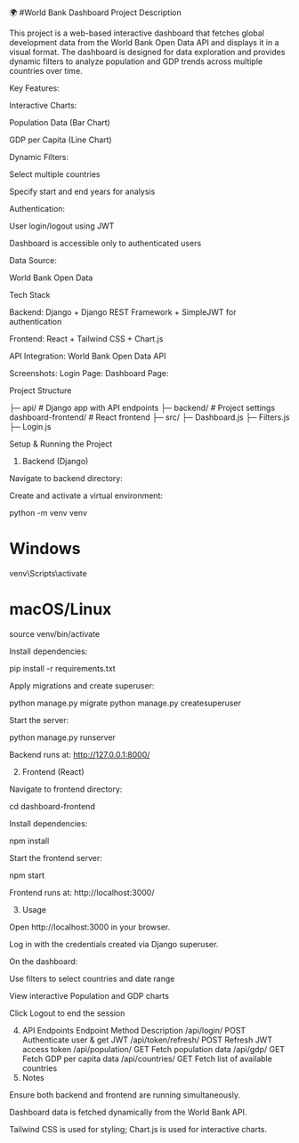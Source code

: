 🌍 #World Bank Dashboard
Project Description

This project is a web-based interactive dashboard that fetches global development data from the World Bank Open Data API and displays it in a visual format. The dashboard is designed for data exploration and provides dynamic filters to analyze population and GDP trends across multiple countries over time.

Key Features:

Interactive Charts:

Population Data (Bar Chart)

GDP per Capita (Line Chart)

Dynamic Filters:

Select multiple countries

Specify start and end years for analysis

Authentication:

User login/logout using JWT

Dashboard is accessible only to authenticated users

Data Source:

World Bank Open Data

Tech Stack

Backend: Django + Django REST Framework + SimpleJWT for authentication

Frontend: React + Tailwind CSS + Chart.js

API Integration: World Bank Open Data API

Screenshots:
Login Page:
Dashboard Page:

Project Structure
          
  ├─ api/          # Django app with API endpoints
  ├─ backend/      # Project settings
dashboard-frontend/          # React frontend
  ├─ src/
      ├─ Dashboard.js
      ├─ Filters.js
      ├─ Login.js

Setup & Running the Project
1. Backend (Django)

Navigate to backend directory:




Create and activate a virtual environment:

python -m venv venv
# Windows
venv\Scripts\activate
# macOS/Linux
source venv/bin/activate


Install dependencies:

pip install -r requirements.txt


Apply migrations and create superuser:

python manage.py migrate
python manage.py createsuperuser


Start the server:

python manage.py runserver


Backend runs at: http://127.0.0.1:8000/

2. Frontend (React)

Navigate to frontend directory:

cd dashboard-frontend


Install dependencies:

npm install


Start the frontend server:

npm start


Frontend runs at: http://localhost:3000/

3. Usage

Open http://localhost:3000 in your browser.

Log in with the credentials created via Django superuser.

On the dashboard:

Use filters to select countries and date range

View interactive Population and GDP charts

Click Logout to end the session

4. API Endpoints
Endpoint	Method	Description
/api/login/	POST	Authenticate user & get JWT
/api/token/refresh/	POST	Refresh JWT access token
/api/population/	GET	Fetch population data
/api/gdp/	GET	Fetch GDP per capita data
/api/countries/	GET	Fetch list of available countries
5. Notes

Ensure both backend and frontend are running simultaneously.

Dashboard data is fetched dynamically from the World Bank API.


Tailwind CSS is used for styling; Chart.js is used for interactive charts.
